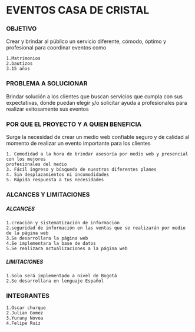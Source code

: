 # EVENTOS CASA DE CRISTAL

### OBJETIVO

Crear y brindar al público un servicio diferente, cómodo, óptimo y profesional para coordinar eventos  como 

    1.Matrimonios
    2.bautizos
    3.15 años 



### PROBLEMA A SOLUCIONAR

Brindar solución a los clientes que buscan servicios que cumpla con sus expectativas, donde puedan elegir y/o solicitar 
ayuda a profesionales para realizar exitosamente sus eventos



### POR QUE EL PROYECTO Y A QUIEN BENEFICIA

Surge la necesidad de crear un medio web confiable seguro y  de calidad al momento de realizar un evento importante para los clientes

    1. Comodidad a la hora de brindar asesoría por medio web y presencial con los mejores                                 
    profesionales del medio
    3. Fácil ingreso y búsqueda de nuestros diferentes planes   
    4. Sin desplazamientos ni incomodidades
    5. Rápida respuesta a tus necesidades



### ALCANCES Y LIMITACIONES

##### ALCANCES
 
    1.creación y sistematización de información  
    2.seguridad de información en las ventas que se realizarán por medio de la página web
    3.Se desarrollara la página web 
    4.Se implementara la base de datos 
    5.Se realizara actualizaciones a la página web

##### LIMITACIONES

    1.Solo será implementado a nivel de Bogotá 
    2.Se desarrollara en lenguaje Español



### INTEGRANTES

    1.Oscar churque 
    2.Julian Gomez  
    3.Yurany Novoa 
    4.Felipe Ruiz
